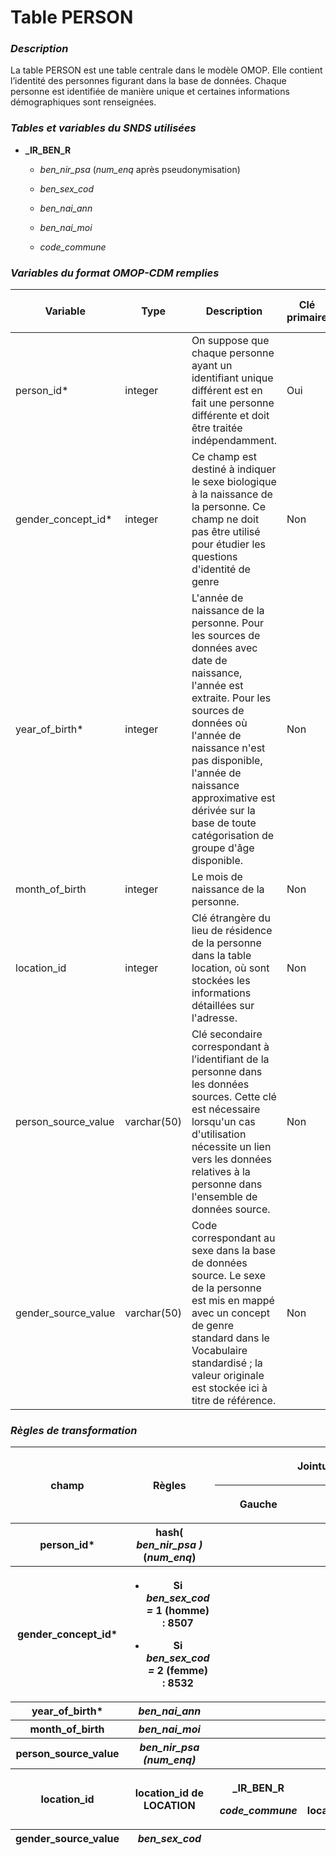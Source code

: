 # **Table PERSON**
<!-- SPDX-License-Identifier: MPL-2.0 -->

### *Description*

La table PERSON est une table centrale dans le modèle OMOP. Elle
contient l’identité des personnes figurant dans la base de données.
Chaque personne est identifiée de manière unique et certaines
informations démographiques sont renseignées.

### *Tables et variables du SNDS utilisées* 

-   **\_IR_BEN_R**

    -   *ben_nir_psa* (*num_enq* après pseudonymisation)

    -   *ben_sex_cod*

    -   *ben_nai_ann*

    -   *ben_nai_moi*

    -   *code_commune*

### *Variables du format OMOP-CDM remplies* 

| **Variable**        | **Type**    | **Description**                                                                                                                                                                                                                                                                                         | **Clé primaire** | **Clé étrangère** | **Table de la clé étrangère** |
|--------------|-------|--------------------------------|------|-------|--------|
| person_id\*         | integer     | On suppose que chaque personne ayant un identifiant unique différent est en fait une personne différente et doit être traitée indépendamment.                                                                                                                                                           | Oui              | Non               |                               |
| gender_concept_id\* | integer     | Ce champ est destiné à indiquer le sexe biologique à la naissance de la personne. Ce champ ne doit pas être utilisé pour étudier les questions d'identité de genre                                                                                                                                      | Non              | Oui               | CONCEPT                       |
| year_of_birth\*     | integer     | L'année de naissance de la personne. Pour les sources de données avec date de naissance, l'année est extraite. Pour les sources de données où l'année de naissance n'est pas disponible, l'année de naissance approximative est dérivée sur la base de toute catégorisation de groupe d'âge disponible. | Non              | Non               |                               |
| month_of_birth      | integer     | Le mois de naissance de la personne.                                                                                                                                                                                                                                                                    | Non              | No                |                               |
| location_id         | integer     | Clé étrangère du lieu de résidence de la personne dans la table location, où sont stockées les informations détaillées sur l'adresse.                                                                                                                                                                   | Non              | Oui               | LOCATION                      |
| person_source_value | varchar(50) | Clé secondaire correspondant à l’identifiant de la personne dans les données sources. Cette clé est nécessaire lorsqu'un cas d'utilisation nécessite un lien vers les données relatives à la personne dans l'ensemble de données source.                                                                | Non              | Non               |                               |
| gender_source_value | varchar(50) | Code correspondant au sexe dans la base de données source. Le sexe de la personne est mis en mappé avec un concept de genre standard dans le Vocabulaire standardisé ; la valeur originale est stockée ici à titre de référence.                                                                        | Non              | Non               |                               |

### *Règles de transformation*

<table style="width:100%;">
<colgroup>
<col style="width: 15%" />
<col style="width: 33%" />
<col style="width: 16%" />
<col style="width: 16%" />
<col style="width: 18%" />
</colgroup>
<thead>
<tr class="header">
<th rowspan="2">
<p><strong>champ</strong></p>
</th>
<th rowspan="2">
<p><strong>Règles</strong></p>
</th>
<th colspan="2">
<p><strong>Jointure</strong></p>
</th>
<th rowspan="2">
<p><strong>Filtre</strong></p>
</th>
</tr>
<tr class="odd">
<th>
<p><strong>Gauche</strong></p>
</th>
<th>
<p><strong>Droite</strong></p>
</th>
</tr>
<tr class="odd">
<th><strong>person_id*</strong></th>
<th>hash( <em>ben_nir_psa )</em> (<em>num_enq</em>)</th>
<th></th>
<th></th>
<th></th>
</tr>
<tr class="odd">
<th><strong>gender_concept_id*</strong></th>
<th><ul>
<li>
<p>Si <em>ben_sex_cod =</em> 1 (homme) : 8507</p>
</li>
<li>
<p>Si <em>ben_sex_cod =</em> 2 (femme) : 8532</p>
</li>
</ul></th>
<th></th>
<th></th>
<th><p><em>ben_sex_cod = 1</em></p>
<p>ou <em>ben_sex_cod = 2</em></p></th>
</tr>
<tr class="odd">
<th><strong>year_of_birth*</strong></th>
<th><em>ben_nai_ann</em></th>
<th></th>
<th></th>
<th></th>
</tr>
<tr class="odd">
<th><strong>month_of_birth</strong></th>
<th><em>ben_nai_moi</em></th>
<th></th>
<th></th>
<th></th>
</tr>
<tr class="odd">
<th><strong>person_source_value</strong></th>
<th><em>ben_nir_psa (num_enq)</em></th>
<th></th>
<th></th>
<th></th>
</tr>
<tr class="odd">
<th><strong>location_id</strong></th>
<th>location_id de LOCATION</th>
<th><p><strong>_IR_BEN_R</strong></p>
<p><em>code_commune</em></p></th>
<th><p>LOCATION</p>
<p>location_source_value</p></th>
<th></th>
</tr>
<tr class="odd">
<th><strong>gender_source_value</strong></th>
<th><em>ben_sex_cod</em></th>
<th></th>
<th></th>
<th></th>
</tr>
</thead>
<tbody>
</tbody>
</table>

# 
